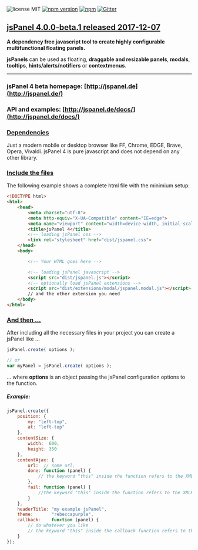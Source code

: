 ![license MIT](https://img.shields.io/badge/license-MIT-blue.svg) [![npm version](https://badge.fury.io/js/jspanel4.svg)](https://badge.fury.io/js/jspanel4) [![npm](https://img.shields.io/npm/dt/express.svg)](https://www.npmjs.com/package/jspanel4) [![Gitter](https://img.shields.io/gitter/room/nwjs/nw.js.svg)](https://gitter.im/jsPanel/Lobby?utm_source=share-link&utm_medium=link&utm_campaign=share-link)

## [jsPanel 4.0.0-beta.1 released 2017-12-07](#)


**A dependency free javascript tool to create highly configurable multifunctional floating panels.**

**jsPanels** can be used as floating, **draggable and resizable panels**, **modals**, **tooltips**, **hints/alerts/notifiers** or **contextmenus**.

---

### jsPanel 4 beta homepage: [http://jspanel.de](http://jspanel.de/)
### API and examples: [http://jspanel.de/docs/](http://jspanel.de/docs/)

### [Dependencies]()
Just a modern mobile or desktop browser like FF, Chrome, EDGE, Brave, Opera, Vivaldi.
jsPanel 4 is pure javascript and does not depend on any other library.

### [Include the files]()
The following example shows a complete html file with the minimium setup:

```html
<!DOCTYPE html>
<html>
    <head>
        <meta charset="utf-8">
        <meta http-equiv="X-UA-Compatible" content="IE=edge">
        <meta name="viewport" content="width=device-width, initial-scale=1.0">
        <title>jsPanel 4</title>
        <!-- loading jsPanel css -->
        <link rel="stylesheet" href="dist/jspanel.css">
    </head>
    <body>

        <!-- Your HTML goes here -->

        <!-- loading jsPanel javascript -->
        <script src="dist/jspanel.js"></script>
        <!-- optionally load jsPanel extensions -->
        <script src="dist/extensions/modal/jspanel.modal.js"></script>
        // and the other extension you need
    </body>
</html>
```

### [And then ...]()
After including all the necessary files in your project you can create a jsPanel like ...

```javascript
jsPanel.create( options );

// or
var myPanel = jsPanel.create( options );
```
... where **options** is an object passing the jsPanel configuration options to the function.

##### Example:

```javascript
jsPanel.create({
	position: {
    	my: "left-top",
        at: "left-top"
    },
    contentSize: {
    	width:  600,
        height: 350
    },
    contentAjax: {
    	url:  // some url,
        done: function (panel) {
        	// the keyword "this" inside the function refers to the XMLHttpRequest object
        },
        fail: function (panel) {
        	//the keyword "this" inside the function refers to the XMLHttpRequest object
        }
    },
    headerTitle: "my example jsPanel",
    theme:       "rebeccapurple",
    callback:    function (panel) {
    	// do whatever you like
        // the keyword "this" inside the callback function refers to the panel
    }
});
```
